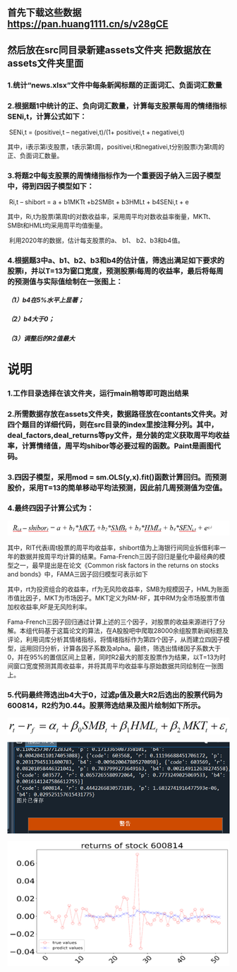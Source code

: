 

## 首先下载这些数据 https://pan.huang1111.cn/s/v28gCE 

## 然后放在src同目录新建assets文件夹 把数据放在assets文件夹里面

### 1.统计“news.xlsx”文件中每条新闻标题的正面词汇、负面词汇数量



### 2.根据题1中统计的正、负向词汇数量，计算每支股票每周的情绪指标SENi,t，计算公式如下：

​		SENi,t = (positivei,t – negativei,t)/(1+ positivei,t + negativei,t)

​		其中，i表示第i支股票，t表示第t周，positivei,t和negativei,t分别股票i为第t周的正、负面词汇数量。

 

### 3.将题2中每支股票的周情绪指标作为一个重要因子纳入三因子模型中，得到四因子模型如下：

​		Ri,t – shibort = a + b1MKTt +b2SMBt + b3HMLt + b4SENi,t + e

​		其中，Ri,t为股票i第周t的对数收益率，采用周平均对数收益率衡量，MKTt、SMBt和HMLt均采用周平均值衡量。

​		利用2020年的数据，估计每支股票的a、	b1、	b2、b3和b4值。

 

### 4.根据题3中a、b1、b2、b3和b4的估计值，筛选出满足如下要求的股票i，并以T=13为窗口宽度，预测股票i每周的收益率，最后将每周的预测值与实际值绘制在一张图上：

##### 	（1）b4在5%水平上显著；

##### 	（2）b4大于0；

##### 	（3）调整后的R2值最大





# 说明

### 1.工作目录选择在该文件夹，运行main稍等即可跑出结果

 

### 2.所需数据存放在assets文件夹，数据路径放在contants文件夹。对四个题目的详细代码，则在src目录的index里按注释分列。其中，deal_factors,deal_returns等py文件，是分装的定义获取周平均收益率，计算情绪值，周平均shibor等必要过程的函数。Paint是画图代码。



### 3.四因子模型，采用mod = sm.OLS(y,x).fit()函数计算回归。而预测股价，采用T=13的简单移动平均法预测，因此前几周预测值为空值。 

 

### 4.最终四因子计算公式为：

![](png(1).png)

其中，RIT代表i周t股票的周平均收益率，shibort值为上海银行间同业拆借利率一年的数据并按周平均计算的结果。Fama-French三因子回归是量化中最经典的模型之一，最早提出是在论文《Common risk factors in the returns on stocks and bonds》中，FAMA三因子回归模型可表示如下

其中，rt为投资组合的收益率，rf为无风险收益率，SMB为规模因子，HML为账面市值比因子，MKT为市场因子。MKT定义为RM-RF，其中RM为全市场股票市值加权收益率,RF是无风险利率。

Fama-French三因子回归通过计算上述的三个因子，对股票的收益来源进行了分解。本组代码基于这篇论文的算法，在A股股吧中爬取28000余组股票新闻标题及评论，利用词库分析其情绪指标，将情绪指标作为第四个因子，从而建立四因子模型，运用回归分析，计算各因子系数及alpha。最终，筛选出情绪因子系数大于0，并在95%的置信区间上显著，同时R2最大的那支股票作为结果，以T=13为时间窗口宽度预测其周收益率，并将其周平均收益率与原始数据共同绘制在一张图上。

### 5.代码最终筛选出b4大于0，过滤p值及最大R2后选出的股票代码为600814，R2约为0.44。股票筛选结果及图片绘制如下所示。

![](png(2).png)

![](png(3).png)

![](png(4).png)
